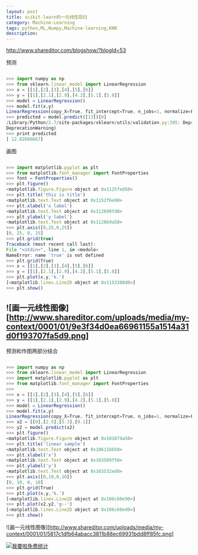 ```yaml
---
layout: post
title: scikit-learn的一元线性回归
category: Machine-Learning
tags: python,ML,Numpy,Machine-learning,KNN
description: 
---
```


http://www.shareditor.com/blogshow/?blogId=53

预测

```javascript

>>> import numpy as np
>>> from sklearn.linear_model import LinearRegression
>>> x = [[1],[2],[3],[4],[5],[6]]
>>> y = [[1],[2.1],[2.9],[4.2],[5.1],[5.8]]
>>> model = LinearRegression()
>>> model.fit(x,y)
LinearRegression(copy_X=True, fit_intercept=True, n_jobs=1, normalize=False)
>>> predicted = model.predict([13])[0]
/Library/Python/2.7/site-packages/sklearn/utils/validation.py:395: DeprecationWarning: Passing 1d arrays as data is deprecated in 0.17 and will raise ValueError in 0.19. Reshape your data either using X.reshape(-1, 1) if your data has a single feature or X.reshape(1, -1) if it contains a single sample.
DeprecationWarning)
>>> print predicted
[ 12.82666667]

```

画图


```javascript

>>> import matplotlib.pyplot as plt
>>> from matplotlib.font_manager import FontProperties
>>> font = FontProperties()
>>> plt.figure()
<matplotlib.figure.Figure object at 0x1125fed50>
>>> plt.title('this is title')
<matplotlib.text.Text object at 0x1152f6e90>
>>> plt.xlabel('x label')
<matplotlib.text.Text object at 0x112690fd0>
>>> plt.ylabel('y label')
<matplotlib.text.Text object at 0x1126b9a50>
>>> plt.axis([0,25,0,25])
[0, 25, 0, 25]
>>> plt.grid(true)
Traceback (most recent call last):
File "<stdin>", line 1, in <module>
NameError: name 'true' is not defined
>>> plt.grid(True)
>>> x = [[1],[2],[3],[4],[5],[6]]
>>> y = [[1],[2.1],[2.9],[4.2],[5.1],[5.8]]
>>> plt.plot(x,y,'k.')
[<matplotlib.lines.Line2D object at 0x1153380d0>]
>>> plt.show()

```

![画一元线性图像][http://www.shareditor.com/uploads/media/my-context/0001/01/9e3f34d0ea66961155a1514a31d0f193707fa5d9.png]
---

预测和作图两部分结合


```javascript

>>> import numpy as np
>>> from sklearn.linear_model import LinearRegression
>>> import matplotlib.pyplot as plt
>>> from matplotlib.font_manager import FontProperties
>>> 
>>> x = [[1],[2],[3],[4],[5],[6]]
>>> y = [[1],[2.1],[2.9],[4.2],[5.1],[5.8]]
>>> model = LinearRegression()
>>> model.fit(x,y)
LinearRegression(copy_X=True, fit_intercept=True, n_jobs=1, normalize=False)
>>> x2 = [[0],[2.5],[5.3],[9.1]]
>>> y2 = model.predict(x2)
>>> plt.figure()
<matplotlib.figure.Figure object at 0x101874a50>
>>> plt.title('linear sample')
<matplotlib.text.Text object at 0x10611bb50>
>>> plt.xlabel('x')
<matplotlib.text.Text object at 0x103509f50>
>>> plt.ylabel('y')
<matplotlib.text.Text object at 0x103532ed0>
>>> plt.axis([0,10,0,10])
[0, 10, 0, 10]
>>> plt.grid(True)
>>> plt.plot(x,y,'k.')
[<matplotlib.lines.Line2D object at 0x106c60e90>]
>>> plt.plot(x2,y2,'g--')
[<matplotlib.lines.Line2D object at 0x106c60ed0>]
>>> plt.show()

```
![画一元线性图像][http://www.shareditor.com/uploads/media/my-context/0001/01/5817c1dfb64abacc3811b88ec69931bdd8ff85fc.png]




<script language="javascript" type="text/javascript" src="//js.users.51.la/19176892.js"></script>
<noscript><a href="//www.51.la/?19176892" target="_blank"><img alt="&#x6211;&#x8981;&#x5566;&#x514D;&#x8D39;&#x7EDF;&#x8BA1;" src="//img.users.51.la/19176892.asp" style="border:none" /></a></noscript>

